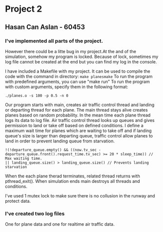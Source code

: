 # Project 2
## Hasan Can Aslan - 60453

### I've implemented all parts of the project. 
However there could be a litte bug in my project.At the and of the simulation, somehow my program is locked. Because of lock, sometimes my log file cannot be created at the end but you can find my log in the console. 

I have included a Makefile with my project.
It can be used to compile the code with the command in directory:  ``` make planesmake ```
To run the program with predefined arguments, you can use "make run"
To run the program with custom arguments, specify them in the following format:

``` 
./planes.o -s 100 -p 0.5 -n 0
```

Our program starts with main, creates air traffic control thread and landing or departing thread for each plane.
The main thread stays alive creates planes based on random probability.
In the mean time each plane thread logs its data to log file.
Air traffic control thread looks up queues and gives permission to land or take off based on defined conditions. I define a maximum wait time for planes which are waiting to take off and if landing queue's size is larger than departing queue, traffic control allow planes to land in order to prevent landing queue from starvation.

``` 
!(!departure_queue.empty() && ((now.tv_sec - departure_queue.front().request_time.tv_sec) >= 20 * sleep_time)) // Max waiting time.
|| landing_queue.size() > landing_queue.size() // Prevents landing starvation
```
When the each plane therad terminates, related thread  returns with pthread_exit(). When simulation ends main destroys all threads and conditions.

I've used 1 mutex lock to make sure there is no collusion in the runway and protect data.

### I've created two log files
One for plane data and one for realtime air traffic data.
